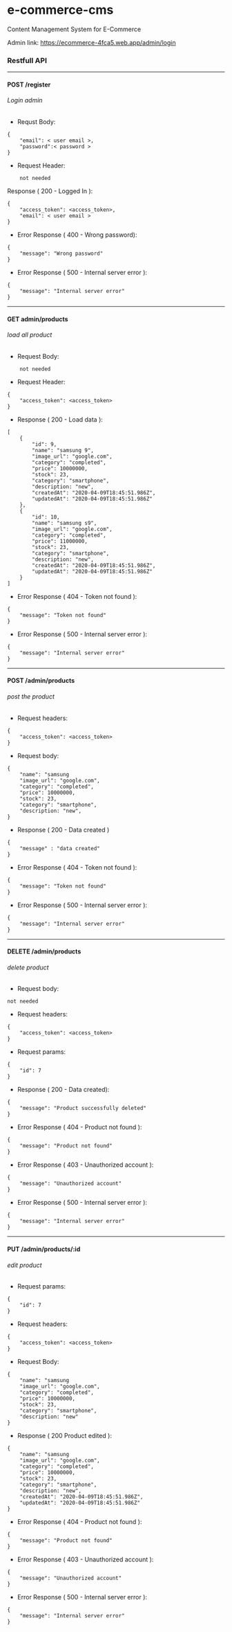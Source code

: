 # e-commerce-cms
Content Management System for E-Commerce

Admin link: https://ecommerce-4fca5.web.app/admin/login

### Restfull API

---
#### POST /register
###### Login admin
- Requst Body:
```
{
	"email": < user email >,
	"password":< password >
}
```

- Request Header:
```
	not needed
```
 Response ( 200 - Logged In ):
```
{
    "access_token": <access_token>,
    "email": < user email >
}
```

- Error Response ( 400 - Wrong password):
```
{
    "message": "Wrong password"
}
```

- Error Response ( 500 - Internal server error ):
```
{
    "message": "Internal server error"
}
```

---
#### GET admin/products
###### load all product
- Request Body:
```
    not needed
```

- Request Header:
```
{
    "access_token": <access_token>
}
```

- Response ( 200 - Load data ):
```
[
    {
        "id": 9,
        "name": "samsung 9",
        "image_url": "google.com",
        "category": "completed",
        "price": 10000000,
        "stock": 23,
        "category": "smartphone",
        "description: "new",
        "createdAt": "2020-04-09T18:45:51.986Z",
        "updatedAt": "2020-04-09T18:45:51.986Z"
    },
    {
        "id": 10,
        "name": "samsung s9",
        "image_url": "google.com",
        "category": "completed",
        "price": 11000000,
        "stock": 23,
        "category": "smartphone",
        "description: "new",
        "createdAt": "2020-04-09T18:45:51.986Z",
        "updatedAt": "2020-04-09T18:45:51.986Z"
    }
]
```

- Error Response ( 404 - Token not found ):
```
{
    "message": "Token not found"
}
```

- Error Response ( 500 - Internal server error ):
```
{
    "message": "Internal server error"
}
```

---
#### POST /admin/products
###### post the product
- Request headers:
```
{
    "access_token": <access_token>
}
```

- Request body:
```
{
	"name": "samsung 
	"image_url": "google.com",
	"category": "completed",
	"price": 10000000,
	"stock": 23,
	"category": "smartphone",
	"description: "new",
}
```

- Response ( 200 - Data created )
```
{
	"message" : "data created"
}
```

- Error Response ( 404 - Token not found ):
```
{
    "message": "Token not found"
}
```

- Error Response ( 500 - Internal server error ):
```
{
    "message": "Internal server error"
}
```

---
#### DELETE /admin/products
###### delete product
- Request body:
```
not needed
```

- Request headers:
```
{
    "access_token": <access_token>
}
```

- Request params:
```
{
    "id": 7
}
```

- Response ( 200 - Data created):
```
{
    "message": "Product successfully deleted"
}
```

- Error Response ( 404 - Product not found ):
```
{
    "message": "Product not found"
}
```

- Error Response ( 403 - Unauthorized account ):
```
{
    "message": "Unauthorized account"
}
```

- Error Response ( 500 - Internal server error ):
```
{
    "message": "Internal server error"
}
```

---
#### PUT /admin/products/:id
###### edit product
- Request params:
```
{
    "id": 7
}
```

- Request headers:
```
{
    "access_token": <access_token>
}
```

- Request Body:
```
{
	"name": "samsung 
	"image_url": "google.com",
	"category": "completed",
	"price": 10000000,
	"stock": 23,
	"category": "smartphone",
	"description: "new"
}
```

- Response ( 200 Product edited ):
```
{
	"name": "samsung 
	"image_url": "google.com",
	"category": "completed",
	"price": 10000000,
	"stock": 23,
	"category": "smartphone",
	"description: "new",
	"createdAt": "2020-04-09T18:45:51.986Z",
	"updatedAt": "2020-04-09T18:45:51.986Z"
}
```

- Error Response ( 404 - Product not found ):
```
{
    "message": "Product not found"
}
```

- Error Response ( 403 - Unauthorized account ):
```
{
    "message": "Unauthorized account"
}
```

- Error Response ( 500 - Internal server error ):
```
{
    "message": "Internal server error"
}
```




